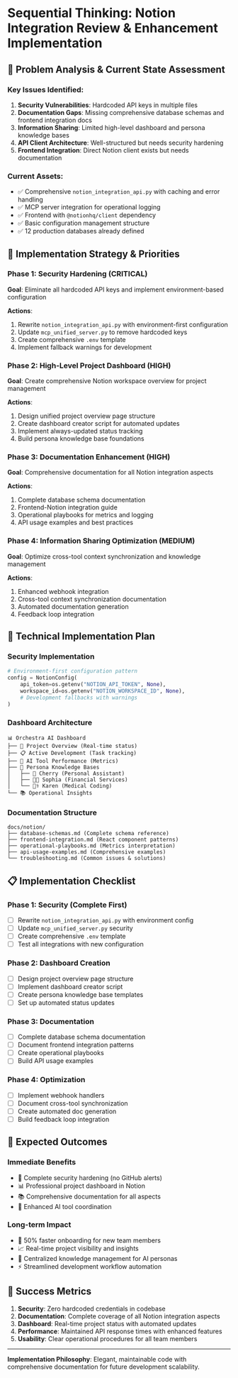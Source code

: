 # Sequential Thinking: Notion Integration Review & Enhancement Implementation

## 🧠 **Problem Analysis & Current State Assessment**

### **Key Issues Identified:**
1. **Security Vulnerabilities**: Hardcoded API keys in multiple files
2. **Documentation Gaps**: Missing comprehensive database schemas and frontend integration docs
3. **Information Sharing**: Limited high-level dashboard and persona knowledge bases
4. **API Client Architecture**: Well-structured but needs security hardening
5. **Frontend Integration**: Direct Notion client exists but needs documentation

### **Current Assets:**
- ✅ Comprehensive `notion_integration_api.py` with caching and error handling
- ✅ MCP server integration for operational logging
- ✅ Frontend with `@notionhq/client` dependency
- ✅ Basic configuration management structure
- ✅ 12 production databases already defined

## 🎯 **Implementation Strategy & Priorities**

### **Phase 1: Security Hardening (CRITICAL)**
**Goal**: Eliminate all hardcoded API keys and implement environment-based configuration

**Actions**:
1. Rewrite `notion_integration_api.py` with environment-first configuration
2. Update `mcp_unified_server.py` to remove hardcoded keys
3. Create comprehensive `.env` template
4. Implement fallback warnings for development

### **Phase 2: High-Level Project Dashboard (HIGH)**
**Goal**: Create comprehensive Notion workspace overview for project management

**Actions**:
1. Design unified project overview page structure
2. Create dashboard creator script for automated updates
3. Implement always-updated status tracking
4. Build persona knowledge base foundations

### **Phase 3: Documentation Enhancement (HIGH)**
**Goal**: Comprehensive documentation for all Notion integration aspects

**Actions**:
1. Complete database schema documentation
2. Frontend-Notion integration guide
3. Operational playbooks for metrics and logging
4. API usage examples and best practices

### **Phase 4: Information Sharing Optimization (MEDIUM)**
**Goal**: Optimize cross-tool context synchronization and knowledge management

**Actions**:
1. Enhanced webhook integration
2. Cross-tool context synchronization documentation
3. Automated documentation generation
4. Feedback loop integration

## 🔧 **Technical Implementation Plan**

### **Security Implementation**
```python
# Environment-first configuration pattern
config = NotionConfig(
    api_token=os.getenv("NOTION_API_TOKEN", None),
    workspace_id=os.getenv("NOTION_WORKSPACE_ID", None),
    # Development fallbacks with warnings
)
```

### **Dashboard Architecture**
```
📊 Orchestra AI Dashboard
├── 🎯 Project Overview (Real-time status)
├── 📋 Active Development (Task tracking)
├── 🤖 AI Tool Performance (Metrics)
├── 👥 Persona Knowledge Bases
│   ├── 🍒 Cherry (Personal Assistant)
│   ├── 👩‍💼 Sophia (Financial Services)
│   └── 👩‍⚕️ Karen (Medical Coding)
└── 📚 Operational Insights
```

### **Documentation Structure**
```
docs/notion/
├── database-schemas.md (Complete schema reference)
├── frontend-integration.md (React component patterns)
├── operational-playbooks.md (Metrics interpretation)
├── api-usage-examples.md (Comprehensive examples)
└── troubleshooting.md (Common issues & solutions)
```

## 📋 **Implementation Checklist**

### **Phase 1: Security (Complete First)**
- [ ] Rewrite `notion_integration_api.py` with environment config
- [ ] Update `mcp_unified_server.py` security
- [ ] Create comprehensive `.env` template
- [ ] Test all integrations with new configuration

### **Phase 2: Dashboard Creation**
- [ ] Design project overview page structure
- [ ] Implement dashboard creator script
- [ ] Create persona knowledge base templates
- [ ] Set up automated status updates

### **Phase 3: Documentation**
- [ ] Complete database schema documentation
- [ ] Document frontend integration patterns
- [ ] Create operational playbooks
- [ ] Build API usage examples

### **Phase 4: Optimization**
- [ ] Implement webhook handlers
- [ ] Document cross-tool synchronization
- [ ] Create automated doc generation
- [ ] Build feedback loop integration

## 🎉 **Expected Outcomes**

### **Immediate Benefits**
- 🔐 Complete security hardening (no GitHub alerts)
- 📊 Professional project dashboard in Notion
- 📚 Comprehensive documentation for all aspects
- 🤖 Enhanced AI tool coordination

### **Long-term Impact**
- 🚀 50% faster onboarding for new team members
- 📈 Real-time project visibility and insights
- 🧠 Centralized knowledge management for AI personas
- ⚡ Streamlined development workflow automation

## 🔄 **Success Metrics**

1. **Security**: Zero hardcoded credentials in codebase
2. **Documentation**: Complete coverage of all Notion integration aspects
3. **Dashboard**: Real-time project status with automated updates
4. **Performance**: Maintained API response times with enhanced features
5. **Usability**: Clear operational procedures for all team members

---

**Implementation Philosophy**: Elegant, maintainable code with comprehensive documentation for future development scalability. 